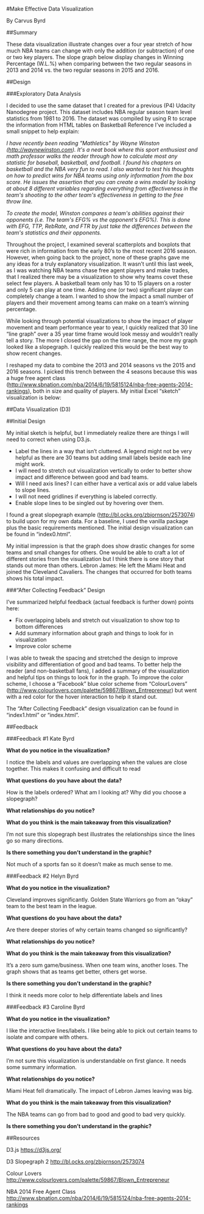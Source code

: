 #Make Effective Data Visualization

By Carvus Byrd

##Summary

These data visualization illustrate changes over a four year stretch of how much NBA teams can change with only the addition (or subtraction) of one or two key players.  The slope graph below display changes in Winning Percentage (W.L.%) when comparing between the two regular seasons in 2013 and 2014 vs. the two regular seasons in 2015 and 2016.

##Design

###Exploratory Data Analysis

I decided to use the same dataset that I created for a previous (P4) Udacity Nanodegree project.  This dataset includes NBA regular season team level statistics from 1981 to 2016.  The dataset was compiled by using R to scrape the information from HTML tables on Basketball Reference  I’ve included a small snippet to help explain:

*I have recently been reading "Mathletics" by Wayne Winston (http://waynewinston.com). It's a neat book where this sport enthusiast and math professor walks the reader through how to calculate most any statistic for baseball, basketball, and football. I found his chapters on basketball and the NBA very fun to read. I also wanted to test his thoughts on how to predict wins for NBA teams using only information from the box score. He issues the assertion that you can create a wins model by looking at about 8 different variables regarding everything from effectiveness in the team's shooting to the other team's effectiveness in getting to the free throw line.*

*To create the model, Winston compares a team's abilities against their opponents (i.e. The team's EFG% vs the opponent's EFG%). This is done with EFG, TTP, RebRate, and FTR by just take the differences between the team's statistics and their opponents.*

Throughout the project, I examined several scatterplots and boxplots that were rich in information from the early 80’s to the most recent 2016 season.  However, when going back to the project, none of these graphs gave me any ideas for a truly explanatory visualization.  It wasn’t until this last week, as I was watching NBA teams chase free agent players and make trades, that I realized there may be a visualization to show why teams covet these select few players.  A basketball team only has 10 to 15 players on a roster and only 5 can play at one time.  Adding one (or two) significant player can completely change a team.  I wanted to show the impact a small number of players and their movement among teams can make on a team’s winning percentage.

While looking through potential visualizations to show the impact of player movement and team performance year to year, I quickly realized that 30 line “line graph” over a 35 year time frame would look messy and wouldn’t really tell a story.  The more I closed the gap on the time range, the more my graph looked like a slopegraph.  I quickly realized this would be the best way to show recent changes.

I reshaped my data to combine the 2013 and 2014 seasons vs the 2015 and 2016 seasons.  I picked this trench between the 4 seasons because this was a huge free agent class (http://www.sbnation.com/nba/2014/6/19/5815124/nba-free-agents-2014-rankings), both in size and quality of players.  My initial Excel “sketch” visualization is below:

##Data Visualization (D3)

##Initial Design

My initial sketch is helpful, but I immediately realize there are things I will need to correct when using D3.js.
 - Label the lines in a way that isn’t cluttered.  A legend might not be very helpful as there are 30 teams but adding small labels beside each line might work.
 - I will need to stretch out visualization vertically to order to better show impact and difference between good and bad teams.
 - Will I need axis lines?  I can either have a vertical axis or add value labels to slope lines.
 - I will not need gridlines if everything is labeled correctly.
 - Enable slope lines to be singled out by hovering over them.

I found a great slopegraph example (http://bl.ocks.org/zbjornson/2573074) to build upon for my own data.  For a baseline, I used the vanilla package plus the basic requirements mentioned.  The initial design visualization can be found in “index0.html”.

My initial impression is that the graph does show drastic changes for some teams and small changes for others.  One would be able to craft a lot of different stories from the visualization but I think there is one story that stands out more than others.  Lebron James: He left the Miami Heat and joined the Cleveland Cavaliers.  The changes that occurred for both teams shows his total impact.

###“After Collecting Feedback” Design

I’ve summarized helpful feedback (actual feedback is further down) points here:
 - Fix overlapping labels and stretch out visualization to show top to bottom differences
 - Add summary information about graph and things to look for in visualization
 - Improve color scheme

I was able to tweak the spacing and stretched the design to improve visibility and differentiation of good and bad teams.  To better help the reader (and non-basketball fans), I added a summary of the visualization and helpful tips on things to look for in the graph.  To improve the color scheme, I choose a “Facebook” blue color scheme from “ColourLovers” (http://www.colourlovers.com/palette/59867/Blown_Entrepreneur) but went with a red color for the hover interaction to help it stand out.

The “After Collecting Feedback” design visualization can be found in “index1.html” or “index.html”.

##Feedback

###Feedback #1 Kate Byrd

**What do you notice in the visualization?**

I notice the labels and values are overlapping when the values are close together.  This makes it confusing and difficult to read 

**What questions do you have about the data?**

How is the labels ordered? What am I looking at? Why did you choose a slopegraph?

**What relationships do you notice?**



**What do you think is the main takeaway from this visualization?**

I’m not sure this slopegraph best illustrates the relationships since the lines go so many directions.

**Is there something you don’t understand in the graphic?**

Not much of a sports fan so it doesn’t make as much sense to me.

###Feedback #2 Helyn Byrd

**What do you notice in the visualization?**

Cleveland improves significantly.  Golden State Warriors go from an “okay” team to the best team in the league.

**What questions do you have about the data?**

Are there deeper stories of why certain teams changed so significantly?

**What relationships do you notice?**



**What do you think is the main takeaway from this visualization?**

It’s a zero sum game/business.  When one team wins, another loses.  The graph shows that as teams get better, others get worse.

**Is there something you don’t understand in the graphic?**

I think it needs more color to help differentiate labels and lines

###Feedback #3 Caroline Byrd

**What do you notice in the visualization?**

I like the interactive lines/labels.  I like being able to pick out certain teams to isolate and compare with others.

**What questions do you have about the data?**

I’m not sure this visualization is understandable on first glance.  It needs some summary information. 

**What relationships do you notice?**

Miami Heat fell dramatically.  The impact of Lebron James leaving was big.

**What do you think is the main takeaway from this visualization?**

The NBA teams can go from bad to good and good to bad very quickly.

**Is there something you don’t understand in the graphic?**

##Resources

D3.js
https://d3js.org/

D3 Slopegraph 2
http://bl.ocks.org/zbjornson/2573074

Colour Lovers
http://www.colourlovers.com/palette/59867/Blown_Entrepreneur

NBA 2014 Free Agent Class
http://www.sbnation.com/nba/2014/6/19/5815124/nba-free-agents-2014-rankings
